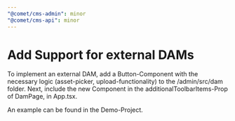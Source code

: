```yaml
---
"@comet/cms-admin": minor
"@comet/cms-api": minor
---
```


# Add Support for external DAMs

To implement an external DAM, add a Button-Component with the 
necessary logic (asset-picker, upload-functionality) to the 
/admin/src/dam folder. Next, include the new Component in the 
additionalToolbarItems-Prop of DamPage, in App.tsx.

An example can be found in the Demo-Project.

